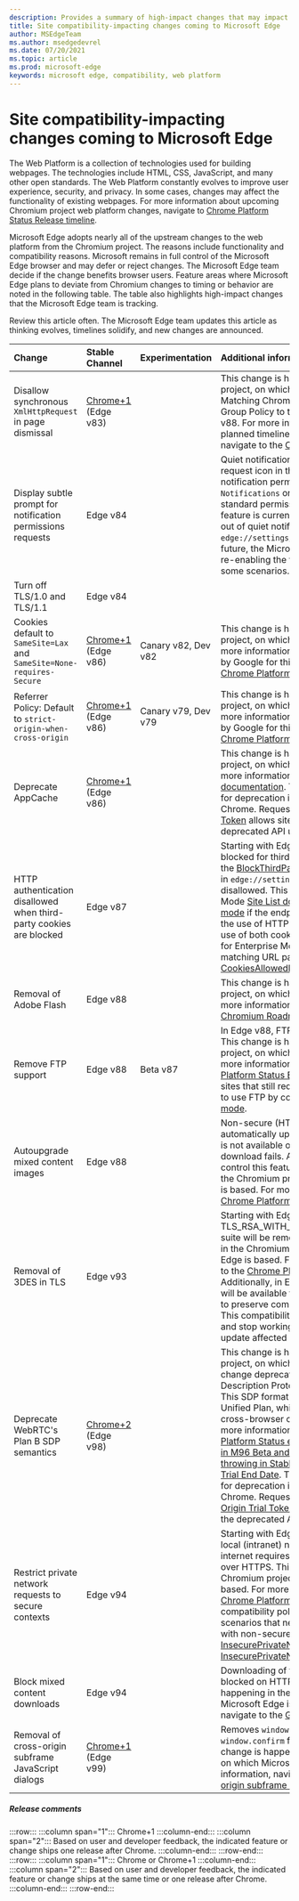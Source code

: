 ```yaml
---
description: Provides a summary of high-impact changes that may impact site compatibility
title: Site compatibility-impacting changes coming to Microsoft Edge
author: MSEdgeTeam
ms.author: msedgedevrel
ms.date: 07/20/2021
ms.topic: article
ms.prod: microsoft-edge
keywords: microsoft edge, compatibility, web platform
---
```

# Site compatibility-impacting changes coming to Microsoft Edge

The Web Platform is a collection of technologies used for building webpages.  The technologies include HTML, CSS, JavaScript, and many other open standards.  The Web Platform constantly evolves to improve user experience, security, and privacy.  In some cases, changes may affect the functionality of existing webpages.  For more information about upcoming Chromium project web platform changes, navigate to [Chrome Platform Status Release timeline](https://www.chromestatus.com/features/schedule).

Microsoft Edge adopts nearly all of the upstream changes to the web platform from the Chromium project.  The reasons include functionality and compatibility reasons.  Microsoft remains in full control of the Microsoft Edge browser and may defer or reject changes.  The Microsoft Edge team decide if the change benefits browser users.  Feature areas where Microsoft Edge plans to deviate from Chromium changes to timing or behavior are noted in the following table.  The table also highlights high-impact changes that the Microsoft Edge team is tracking.

Review this article often.  The Microsoft Edge team updates this article as thinking evolves, timelines solidify, and new changes are announced.

| Change | Stable Channel | Experimentation | Additional information |
|:--- |:--- |:--- |:--- |
| Disallow synchronous `XmlHttpRequest` in page dismissal | [Chrome+1](#release-comments) (Edge v83) |  | This change is happening in the Chromium project, on which Microsoft Edge is based.  Matching Chrome, Microsoft Edge offers a Group Policy to turn off this change until Edge v88.  For more information, including the planned timeline by Google for this change, navigate to the [Chrome Platform Status entry](https://chromestatus.com/feature/4664843055398912).  |
| Display subtle prompt for notification permissions requests | Edge v84 |  | Quiet notification requests display a subtle request icon in the address bar for site notification permissions requested using the `Notifications` or `Push` API, replacing the full or standard permission flyout prompt UI.  This feature is currently enabled for all users.  To opt out of quiet notification requests, navigate to `edge://settings/content/notifications`.  In the future, the Microsoft Edge team may explore re-enabling the full flyout notification prompt in some scenarios.  |
| Turn off TLS/1.0 and TLS/1.1 | Edge v84 |  |  |
| Cookies default to `SameSite=Lax` and `SameSite=None-requires-Secure` | [Chrome+1](#release-comments) (Edge v86)  | Canary v82, Dev v82 | This change is happening in the Chromium project, on which Microsoft Edge is based.  For more information, including the planned timeline by Google for this change, navigate to the [Chrome Platform Status entry](https://chromestatus.com/feature/5088147346030592).  |
| Referrer Policy: Default to `strict-origin-when-cross-origin` | [Chrome+1](#release-comments) (Edge v86)  | Canary v79, Dev v79 | This change is happening in the Chromium project, on which Microsoft Edge is based.  For more information, including the planned timeline by Google for this change, navigate to the [Chrome Platform Status entry](https://chromestatus.com/feature/6251880185331712).  |
| Deprecate AppCache | [Chrome+1](#release-comments) (Edge v86)  |  | This change is happening in the Chromium project, on which Microsoft Edge is based.  For more information, navigate to the [WebDev documentation](https://web.dev/appcache-removal).  The Microsoft rollout schedule for deprecation is planned for one release after Chrome.  Requesting an [AppCache OriginTrial Token](https://developers.chrome.com/origintrials/#/view_trial/1776670052997660673) allows sites to continue to use the deprecated API until Edge v90.  |
| HTTP authentication disallowed when third-party cookies are blocked  | Edge v87  |  | Starting with Edge v87, when cookies are blocked for third-party requests, using either the [BlockThirdPartyCookies](/deployedge/microsoft-edge-policies#blockthirdpartycookies) policy or the toggle in `edge://settings`, HTTP authentication is also disallowed. This change may impact Enterprise Mode [Site List downloads for Internet Explorer mode](/deployedge/edge-ie-mode-policies#configure-using-the-use-the-enterprise-mode-ie-website-list-policy) if the endpoint hosting the list requires the use of HTTP authentication.  To allow the use of both cookies and HTTP authentication for Enterprise Mode Site List downloads, add a matching URL pattern to the [CookiesAllowedForURLs](/deployedge/microsoft-edge-policies#cookiesallowedforurls) policy.  |
| Removal of Adobe Flash | Edge v88  |  | This change is happening in the Chromium project, on which Microsoft Edge is based.  For more information, navigate to the [Adobe Flash Chromium Roadmap](https://www.chromium.org/flash-roadmap#TOC-Flash-Support-Removed-from-Chromium-Target:-Chrome-88---Jan-2021-).  |
| Remove FTP support | Edge v88  | Beta v87 | In Edge v88, FTP support is removed entirely.  This change is happening in the Chromium project, on which Microsoft Edge is based.  For more information, navigate to the [Chrome Platform Status Entry](https://chromestatus.com/feature/6246151319715840).  Enterprises that have sites that still require FTP support can continue to use FTP by configuring the site to use [IE mode](/deployedge/edge-ie-mode).  |
| Autoupgrade mixed content images | Edge v88  |  | Non-secure (HTTP) references to images are automatically upgraded to HTTPS; if the image is not available over HTTPS, the image download fails. A [Group Policy](/deployedge/microsoft-edge-policies#insecurecontentallowedforurls) is available to control this feature. This change is happening in the Chromium project, on which Microsoft Edge is based. For more information, navigate to the [Chrome Platform Status entry](https://chromestatus.com/feature/4926989725073408).  |
| Removal of 3DES in TLS  | Edge v93  |  | Starting with Edge v93, support for the TLS_RSA_WITH_3DES_EDE_CBC_SHA cipher suite will be removed. This change is happening in the Chromium project, on which Microsoft Edge is based. For more information, navigate to the [Chrome Platform Status entry](https://chromestatus.com/feature/6678134168485888). Additionally, in Edge v93, a compatibility policy will be available to support scenarios that need to preserve compatibility with outdated servers. This compatibility policy will become obsolete and stop working in Edge v95. Ensure that you update affected servers before then. |
| Deprecate WebRTC's Plan B SDP semantics | [Chrome+2](#release-comments) (Edge v98)  |  | This change is happening in the Chromium project, on which Microsoft Edge is based. This change deprecates a legacy Session Description Protocol (SDP) dialect called Plan B. This SDP format is being replaced by the Unified Plan, which is a spec-compliant and cross-browser compatible SDP format. For more information, navigate to the [Chrome Platform Status entry](https://www.chromestatus.com/feature/5823036655665152), [PSA: Plan B should throw in M96 Beta and Stable](https://groups.google.com/g/discuss-webrtc/c/zRIgxG18D80/m/k4ZPzBO3AAAJ), and [PSA: Plan B throwing in Stable and Extended Deprecation Trial End Date](https://groups.google.com/u/1/g/discuss-webrtc/c/gEHrZyYKsfU). The Microsoft rollout schedule for deprecation is planned for two releases after Chrome. Requesting a [WebRTC Plan B Reverse Origin Trial Token](https://developer.chrome.com/origintrials/#/view_trial/3892235977954951169) allows sites to continue to use the deprecated API until Edge v101. |
| Restrict private network requests to secure contexts  | Edge v94  |  | Starting with Edge v94, access to resources on local (intranet) networks from pages on the internet requires that those pages be delivered over HTTPS. This change is happening in the Chromium project, on which Microsoft Edge is based. For more information, navigate to the [Chrome Platform Status entry](https://chromestatus.com/feature/5436853517811712). Two compatibility policies are available to support scenarios that need to preserve compatibility with non-secure pages: [InsecurePrivateNetworkRequestAllowed](/deployedge/microsoft-edge-policies#insecureprivatenetworkrequestsallowed) and [InsecurePrivateNetworkRequestAllowedForUrls](/deployedge/microsoft-edge-policies#insecureprivatenetworkrequestsallowedforurls). |
| Block mixed content downloads | Edge v94  |  | Downloading of files from HTTP URLs will be blocked on HTTPS pages. This change is happening in the Chromium project, on which Microsoft Edge is based.  For more information, navigate to the [Google security blog entry](https://security.googleblog.com/2020/02/protecting-users-from-insecure_6.html). |
| Removal of cross-origin subframe JavaScript dialogs | [Chrome+1](#release-comments) (Edge v99)  |  | Removes `window.alert`, `window.prompt`, and `window.confirm` from cross-origin iFrames. This change is happening in the Chromium project, on which Microsoft Edge is based.  For more information, navigate to [Intent to Remove: Cross origin subframe JS Dialogs](https://groups.google.com/a/chromium.org/g/blink-dev/c/hTOXiBj3D6A/m/JtkdpDd1BAAJ). |

##### Release comments

:::row:::
   :::column span="1":::
      Chrome+1
   :::column-end:::
   :::column span="2":::
      Based on user and developer feedback, the indicated feature or change ships one release after Chrome.
   :::column-end:::
:::row-end:::
:::row:::
   :::column span="1":::
      Chrome or Chrome+1
   :::column-end:::
   :::column span="2":::
      Based on user and developer feedback, the indicated feature or change ships at the same time or one release after Chrome.
   :::column-end:::
:::row-end:::
